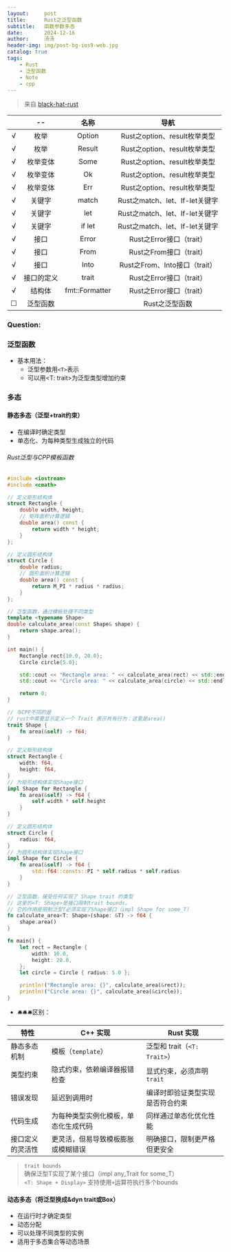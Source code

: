 ```yaml
---
layout:     post
title:      Rust之泛型函数
subtitle:   函数参数多态
date:       2024-12-16
author:     汤汤
header-img: img/post-bg-ios9-web.jpg
catalog: true
tags:
    - Rust
    - 泛型函数
    - Note
    - cpp
---
```

> 来自 [black-hat-rust](https://github.com/skerkour/black-hat-rust) 

|   |--  |名称|导航|
|:-:|:-----:|:--------------:|:---:|
|√  |枚举    |Option|Rust之option、result枚举类型|
|√  |枚举    |Result|Rust之option、result枚举类型|
|√  |枚举变体|Some  |Rust之option、result枚举类型|
|√  |枚举变体|Ok    |Rust之option、result枚举类型|
|√  |枚举变体|Err   |Rust之option、result枚举类型|
|√  |关键字  |match |Rust之match、let、lf-let关键字|
|√  |关键字  |let   |Rust之match、let、lf-let关键字|
|√  |关键字  |if let|Rust之match、let、lf-let关键字|
|√  |接口    |Error |Rust之Error接口（trait）|
|√  |接口    |From  |Rust之From接口（trait） |
|√  |接口    |Into  |Rust之From、Into接口（trait）|
|√  |接口的定义|trait|Rust之Error接口（trait）|
|√  |结构体  |fmt::Formatter|Rust之Error接口（trait）|
|☐ |泛型函数 |<T>  |Rust之泛型函数|


### Question:

### 泛型函数

+ 基本用法：
  + 泛型参数用`<T>`表示
  + 可以用<T: trait>为泛型类型增加约束

### 多态
#### 静态多态（泛型+trait约束）
+ 在编译时确定类型
+ 单态化、为每种类型生成独立的代码

###### Rust泛型与CPP模板函数

```cpp
#include <iostream>
#include <cmath>

// 定义矩形结构体
struct Rectangle {
    double width, height;
    // 矩阵面积计算逻辑
    double area() const {
        return width * height;
    }
};

// 定义圆形结构体
struct Circle {
    double radius;
    // 圆形面积计算逻辑
    double area() const {
        return M_PI * radius * radius;
    }
};

// 泛型函数，通过模板处理不同类型
template <typename Shape>
double calculate_area(const Shape& shape) {
    return shape.area();
}

int main() {
    Rectangle rect{10.0, 20.0};
    Circle circle{5.0};

    std::cout << "Rectangle area: " << calculate_area(rect) << std::endl;
    std::cout << "Circle area: " << calculate_area(circle) << std::endl;

    return 0;
}
```

```rust
// 与CPP不同的是
// rust中需要显示定义一个 Trait 表示共有行为：这里是area()
trait Shape {
    fn area(&self) -> f64;
}

// 定义矩形结构体
struct Rectangle {
    width: f64,
    height: f64,
}
// 为矩形结构体实现Shape接口
impl Shape for Rectangle {
    fn area(&self) -> f64 {
        self.width * self.height
    }
}

// 定义圆形结构体
struct Circle {
    radius: f64,
}
// 为圆形结构体实现Shape接口
impl Shape for Circle {
    fn area(&self) -> f64 {
        std::f64::consts::PI * self.radius * self.radius
    }
}

// 泛型函数，接受任何实现了 Shape trait 的类型
// 这里的<T: Shape>是接口限制trait bounds。
// 它的作用是限制泛型T必须实现了Shape接口（impl Shape for some_T）
fn calculate_area<T: Shape>(shape: &T) -> f64 {
    shape.area()
}

fn main() {
    let rect = Rectangle {
        width: 10.0,
        height: 20.0,
    };
    let circle = Circle { radius: 5.0 };

    println!("Rectangle area: {}", calculate_area(&rect));
    println!("Circle area: {}", calculate_area(&circle));
}
```

+ 🛎️🛎️🛎️区别：

| 特性            | C++ 实现  | Rust 实现   |
|---------------|----------|---------------|
| 静态多态机制   | 模板（`template`） | 泛型和 trait（`<T: Trait>`）|
| 类型约束 |隐式约束，依赖编译器报错检查|显式约束，必须声明 `trait` |
| 错误发现 |延迟到调用时   |编译时即验证类型实现是否符合约束|
| 代码生成 |为每种类型实例化模板，单态化生成代码 |同样通过单态化优化性能|
| 接口定义的灵活性| 更灵活，但易导致模板膨胀或模糊错误| 明确接口，限制更严格但更安全|

> `trait bounds`   
> 确保泛型T实现了某个接口（impl any_Trait for some_T）  
> `<T: Shape + Display>` 支持使用`+`运算符执行多个bounds  

#### 动态多态（将泛型换成&dyn trait或Box<dyn Trait>）
+ 在运行时才确定类型
+ 动态分配
+ 可以处理不同类型的实例
+ 适用于多态集合等动态场景
